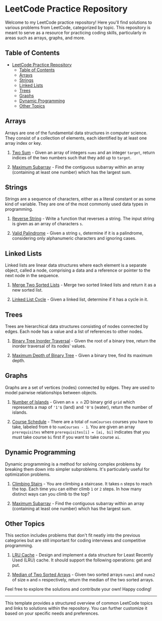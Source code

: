 # LeetCode Practice Repository

Welcome to my LeetCode practice repository! Here you'll find solutions to various problems from LeetCode, categorized by topic. This repository is meant to serve as a resource for practicing coding skills, particularly in areas such as arrays, graphs, and more.

## Table of Contents

- [LeetCode Practice Repository](#leetcode-practice-repository)
  - [Table of Contents](#table-of-contents)
  - [Arrays](#arrays)
  - [Strings](#strings)
  - [Linked Lists](#linked-lists)
  - [Trees](#trees)
  - [Graphs](#graphs)
  - [Dynamic Programming](#dynamic-programming)
  - [Other Topics](#other-topics)

## Arrays

Arrays are one of the fundamental data structures in computer science. They consist of a collection of elements, each identified by at least one array index or key.

1. [Two Sum](Arrays/Two_Sum.py) - Given an array of integers `nums` and an integer `target`, return indices of the two numbers such that they add up to `target`.

2. [Maximum Subarray](Arrays/Maximum_Subarray.py) - Find the contiguous subarray within an array (containing at least one number) which has the largest sum.

## Strings

Strings are a sequence of characters, either as a literal constant or as some kind of variable. They are one of the most commonly used data types in programming.

1. [Reverse String](Strings/Reverse_String.py) - Write a function that reverses a string. The input string is given as an array of characters `s`.

2. [Valid Palindrome](Strings/Valid_Palindrome.py) - Given a string `s`, determine if it is a palindrome, considering only alphanumeric characters and ignoring cases.

## Linked Lists

Linked lists are linear data structures where each element is a separate object, called a node, comprising a data and a reference or pointer to the next node in the sequence.

1. [Merge Two Sorted Lists](LinkedLists/Merge_Two_Sorted_Lists.py) - Merge two sorted linked lists and return it as a new sorted list.

2. [Linked List Cycle](LinkedLists/Linked_List_Cycle.py) - Given a linked list, determine if it has a cycle in it.

## Trees

Trees are hierarchical data structures consisting of nodes connected by edges. Each node has a value and a list of references to other nodes.

1. [Binary Tree Inorder Traversal](Trees/Binary_Tree_Inorder_Traversal.py) - Given the root of a binary tree, return the inorder traversal of its nodes' values.

2. [Maximum Depth of Binary Tree](Trees/Maximum_Depth_of_Binary_Tree.py) - Given a binary tree, find its maximum depth.

## Graphs

Graphs are a set of vertices (nodes) connected by edges. They are used to model pairwise relationships between objects.

1. [Number of Islands](Graphs/Number_of_Islands.py) - Given an `m x n` 2D binary grid `grid` which represents a map of `'1'`s (land) and `'0'`s (water), return the number of islands.

2. [Course Schedule](Graphs/Course_Schedule.py) - There are a total of `numCourses` courses you have to take, labeled from `0` to `numCourses - 1`. You are given an array `prerequisites` where `prerequisites[i] = [ai, bi]` indicates that you must take course `bi` first if you want to take course `ai`.

## Dynamic Programming

Dynamic programming is a method for solving complex problems by breaking them down into simpler subproblems. It's particularly useful for optimization problems.

1. [Climbing Stairs](DynamicProgramming/Climbing_Stairs.py) - You are climbing a staircase. It takes `n` steps to reach the top. Each time you can either climb `1` or `2` steps. In how many distinct ways can you climb to the top?

2. [Maximum Subarray](DynamicProgramming/Maximum_Subarray.py) - Find the contiguous subarray within an array (containing at least one number) which has the largest sum.

## Other Topics

This section includes problems that don't fit neatly into the previous categories but are still important for coding interviews and competitive programming.

1. [LRU Cache](OtherTopics/LRU_Cache.py) - Design and implement a data structure for Least Recently Used (LRU) cache. It should support the following operations: get and put.

2. [Median of Two Sorted Arrays](OtherTopics/Median_of_Two_Sorted_Arrays.py) - Given two sorted arrays `nums1` and `nums2` of size `m` and `n` respectively, return the median of the two sorted arrays.

Feel free to explore the solutions and contribute your own! Happy coding!

---

This template provides a structured overview of common LeetCode topics and links to solutions within the repository. You can further customize it based on your specific needs and preferences.
